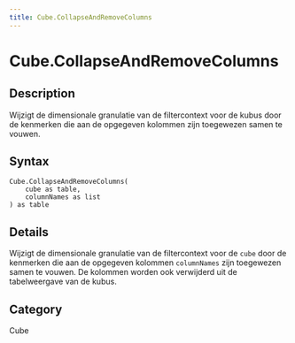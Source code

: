 ```yaml
---
title: Cube.CollapseAndRemoveColumns
---
```


# Cube.CollapseAndRemoveColumns


## Description

Wijzigt de dimensionale granulatie van de filtercontext voor de kubus door de kenmerken die aan de opgegeven kolommen zijn toegewezen samen te vouwen.


## Syntax

```powerquery
Cube.CollapseAndRemoveColumns(
    cube as table,
    columnNames as list
) as table
```


## Details

Wijzigt de dimensionale granulatie van de filtercontext voor de <code>cube</code> door de kenmerken die aan de opgegeven kolommen <code>columnNames</code> zijn toegewezen samen te vouwen. De kolommen worden ook verwijderd uit de tabelweergave van de kubus.



## Category
Cube
